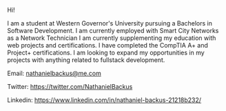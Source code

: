 Hi!

I am a student at Western Governor's University pursuing a Bachelors in Software Development.
I am currently employed with Smart City Networks as a Network Technician
I am currently supplementing my education with web projects and certifications.
I have completed the CompTIA A+ and Project+ certifications.
I am looking to expand my opportunities in my projects with anything related to fullstack development.

Email: nathanielbackus@me.com

Twitter: https://twitter.com/NathanielBackus

Linkedin: https://www.linkedin.com/in/nathaniel-backus-21218b232/


